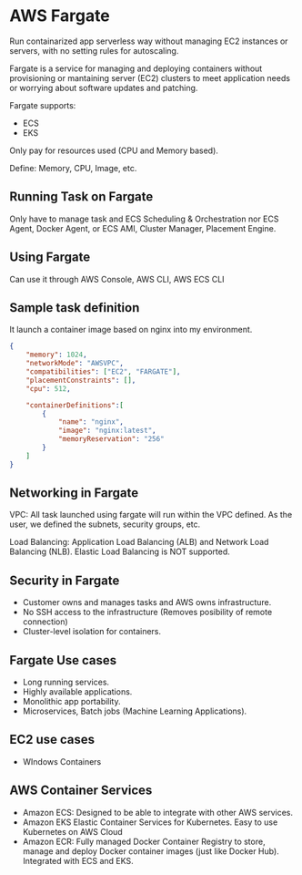 # AWS Fargate

Run containarized app serverless way without managing EC2 instances or servers, with no setting rules for autoscaling.

Fargate is a service for managing and deploying containers without provisioning or mantaining server (EC2) clusters to meet application needs or worrying about software updates and patching.

Fargate supports:

- ECS
- EKS

Only pay for resources used (CPU and Memory based).

Define: Memory, CPU, Image, etc.

## Running Task on Fargate

Only have to manage task and ECS Scheduling & Orchestration nor ECS Agent, Docker Agent, or ECS AMI, Cluster Manager, Placement Engine.

## Using Fargate

Can use it through AWS Console, AWS CLI, AWS ECS CLI

## Sample task definition

It launch a container image based on nginx into my environment.

```JSON
{
    "memory": 1024,
    "networkMode": "AWSVPC",
    "compatibilities": ["EC2", "FARGATE"],
    "placementConstraints": [],
    "cpu": 512,

    "containerDefinitions":[
        {
            "name": "nginx",
            "image": "nginx:latest",
            "memoryReservation": "256"
        }
    ]
}
```

## Networking in Fargate

VPC: All task launched using fargate will run within the VPC defined. As the user, we defined the subnets, security groups, etc.

Load Balancing: Application Load Balancing (ALB) and Network Load Balancing (NLB). Elastic Load Balancing is NOT supported.

## Security in Fargate

- Customer owns and manages tasks and AWS owns infrastructure.
- No SSH access to the infrastructure (Removes posibility of remote connection)
- Cluster-level isolation for containers.

## Fargate Use cases

- Long running services.
- Highly available applications.
- Monolithic app portability.
- Microservices, Batch jobs (Machine Learning Applications).

## EC2 use cases

- WIndows Containers

## AWS Container Services

- Amazon ECS: Designed to be able to integrate with other AWS services.
- Amazon EKS Elastic Container Services for Kubernetes. Easy to use Kubernetes on AWS Cloud
- Amazon ECR: Fully managed Docker Container Registry to store, manage and deploy Docker container images (just like Docker Hub). Integrated with ECS and EKS.
